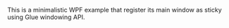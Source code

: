 This is a minimalistic WPF example that register its main window as sticky using Glue windowing API. 